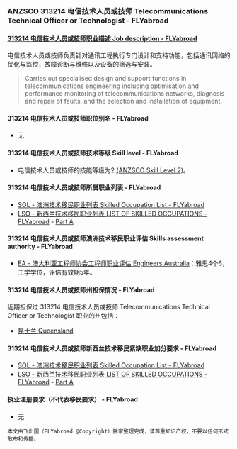 ### ANZSCO 313214 电信技术人员或技师 Telecommunications Technical Officer or Technologist - FLYabroad ###

####  [313214 电信技术人员或技师职业描述 Job description - FLYabroad](http://www.flyabroadvisa.com/anzsco/3132.html#313214)

电信技术人员或技师负责针对通讯工程执行专门设计和支持功能，包括通讯网络的优化与监控，故障诊断与维修以及设备的筛选与安装。

> Carries out specialised design and support functions in telecommunications engineering including optimisation and performance monitoring of telecommunications networks, diagnosis and repair of faults, and the selection and installation of equipment.

#### 313214 电信技术人员或技师职位别名 - FLYabroad
 
- 无

#### 313214 电信技术人员或技师技术等级 Skill level - FLYabroad

- 电信技术人员或技师的技能等级为2 [(ANZSCO Skill Level 2)](http://www.flyabroadvisa.com/anzsco/)。

#### 313214 电信技术人员或技师所属职业列表 - FLYabroad

- [SOL - 澳洲技术移民职业列表 Skilled Occupation List - FLYabroad](http://www.flyabroadvisa.com/sol/)
- [LSO - 新西兰技术移民职业列表 LIST OF SKILLED OCCUPATIONS - FLYabroad](http://nz.flyabroadvisa.com/lso/) - [Part A](parta)

#### 313214 电信技术人员或技师澳洲技术移民职业评估 Skills assessment authority - FLYabroad

- [EA - 澳大利亚工程师协会工程师职业评估 Engineers Australia](http://www.flyabroadvisa.com/ass/ea.html)：雅思4个6，工学学位，评估有效期5年。

#### 313214 电信技术人员或技师州担保情况 - FLYabroad

近期担保过 313214 电信技术人员或技师 Telecommunications Technical Officer or Technologist 职业的州包括：

- [昆士兰 Queensland](http://www.flyabroadvisa.com/zdb/qld.html)

#### 313214 电信技术人员或技师新西兰技术移民紧缺职业加分要求 - FLYabroad

- [SOL - 澳洲技术移民职业列表 Skilled Occupation List - FLYabroad](http://www.flyabroadvisa.com/sol/)
- [LSO - 新西兰技术移民职业列表 LIST OF SKILLED OCCUPATIONS - FLYabroad](http://nz.flyabroadvisa.com/lso/) - [Part A](parta)

#### 执业注册要求（不代表移民要求） - FLYabroad

- 无

`本文由飞出国（FLYabroad @Copyright）独家整理完成，请尊重知识产权，不要以任何形式散布和传播。`
